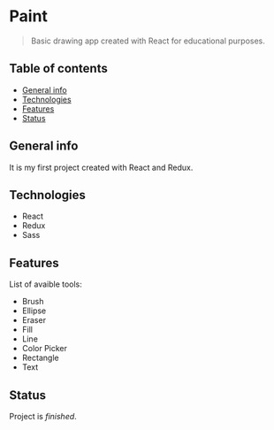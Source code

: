 # Paint 
> Basic drawing app created with React for educational purposes.

## Table of contents
* [General info](#general-info)
* [Technologies](#technologies)
* [Features](#features)
* [Status](#status)

## General info

It is my first project created with React and Redux.  

## Technologies
* React
* Redux
* Sass

## Features
List of avaible tools:
* Brush
* Ellipse
* Eraser
* Fill
* Line
* Color Picker
* Rectangle
* Text

## Status
Project is _finished_.
